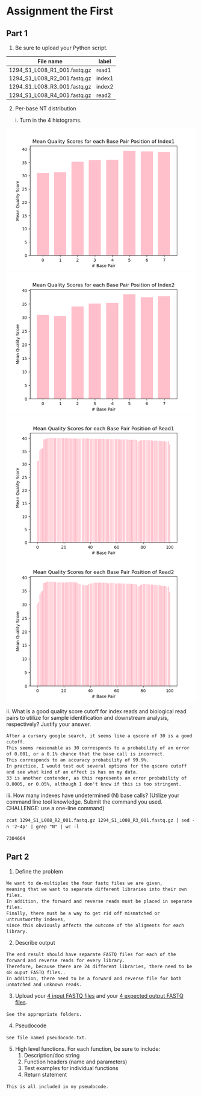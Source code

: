 # Assignment the First

## Part 1
1. Be sure to upload your Python script.

| File name | label |
|---|---|
| 1294_S1_L008_R1_001.fastq.gz | read1 |
| 1294_S1_L008_R2_001.fastq.gz | index1 |
| 1294_S1_L008_R3_001.fastq.gz | index2 |
| 1294_S1_L008_R4_001.fastq.gz | read2 |

2. Per-base NT distribution

   i. Turn in the 4 histograms.
   
![image](https://github.com/2020-bgmp/demultiplexing-nikkiszc/blob/master/plot_Index1.png) 
![image](https://github.com/2020-bgmp/demultiplexing-nikkiszc/blob/master/plot_Index2.png)
![image](https://github.com/2020-bgmp/demultiplexing-nikkiszc/blob/master/plot_Read1.png) 
![image](https://github.com/2020-bgmp/demultiplexing-nikkiszc/blob/master/plot_Read2.png)

   ii. What is a good quality score cutoff for index reads and biological read pairs to utilize 
   for sample identification and downstream analysis, respectively? Justify your answer.

```
After a cursory google search, it seems like a qscore of 30 is a good cutoff. 
This seems reasonable as 30 corresponds to a probability of an error of 0.001, or a 0.1% chance that the base call is incorrect.
This corresponds to an accuracy probability of 99.9%.
In practice, I would test out several options for the qscore cutoff and see what kind of an effect is has on my data.
33 is another contender, as this represents an error probability of 0.0005, or 0.05%, although I don't know if this is too stringent.
```

   iii. How many indexes have undetermined (N) base calls? (Utilize your command line tool knowledge. Submit the command you used. CHALLENGE: use a one-line command)
   
```zcat 1294_S1_L008_R2_001.fastq.gz 1294_S1_L008_R3_001.fastq.gz | sed -n '2~4p' | grep "N" | wc -l```

```7304664```





## Part 2
1. Define the problem

```
We want to de-multiplex the four fastq files we are given, 
meaning that we want to separate different libraries into their own files.
In addition, the forward and reverse reads must be placed in separate files.
Finally, there must be a way to get rid off mismatched or untrustworthy indexes, 
since this obviously affects the outcome of the aligments for each library.
```

2. Describe output

```
The end result should have separate FASTQ files for each of the forward and reverse reads for every library.
Therefore, because there are 24 different libraries, there need to be 48 ouput FASTQ files..
In addition, there need to be a forward and reverse file for both unmatched and unknown reads.
```

3. Upload your [4 input FASTQ files](../TEST-input_FASTQ) and your [4 expected output FASTQ files](../TEST-output_FASTQ).

```See the appropriate folders.```

4. Pseudocode

```See file named pseudocode.txt.```

5. High level functions. For each function, be sure to include:
    1. Description/doc string
    2. Function headers (name and parameters)
    3. Test examples for individual functions
    4. Return statement
    
```This is all included in my pseudocode.```
